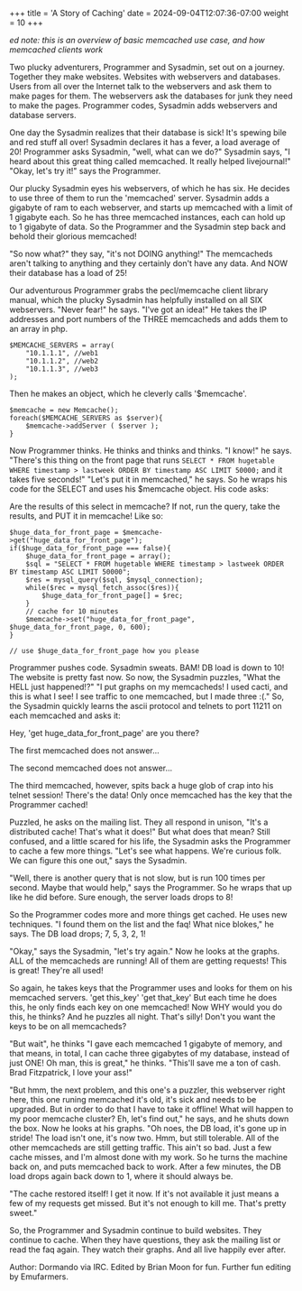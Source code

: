+++
title = 'A Story of Caching'
date = 2024-09-04T12:07:36-07:00
weight = 10
+++

_ed note: this is an overview of basic memcached use case, and how memcached clients work_

Two plucky adventurers, Programmer and Sysadmin, set out on a journey. Together they make websites. Websites with webservers and databases. Users from all over the Internet talk to the webservers and ask them to make pages for them. The webservers ask the databases for junk they need to make the pages. Programmer codes, Sysadmin adds webservers and database servers.

One day the Sysadmin realizes that their database is sick! It's spewing bile and red stuff all over! Sysadmin declares it has a fever, a load average of 20! Programmer asks Sysadmin, "well, what can we do?" Sysadmin says, "I heard about this great thing called memcached. It really helped livejournal!" "Okay, let's try it!" says the Programmer.

Our plucky Sysadmin eyes his webservers, of which he has six. He decides to use three of them to run the 'memcached' server. Sysadmin adds a gigabyte of ram to each webserver, and starts up memcached with a limit of 1 gigabyte each. So he has three memcached instances, each can hold up to 1 gigabyte of data. So the Programmer and the Sysadmin step back and behold their glorious memcached!

"So now what?" they say, "it's not DOING anything!" The memcacheds aren't talking to anything and they certainly don't have any data. And NOW their database has a load of 25!

Our adventurous Programmer grabs the pecl/memcache client library manual, which the plucky Sysadmin has helpfully installed on all SIX webservers. "Never fear!" he says. "I've got an idea!" He takes the IP addresses and port numbers of the THREE memcacheds and adds them to an array in php.

```
$MEMCACHE_SERVERS = array(
    "10.1.1.1", //web1
    "10.1.1.2", //web2
    "10.1.1.3", //web3
);
```

Then he makes an object, which he cleverly calls '$memcache'.

```
$memcache = new Memcache();
foreach($MEMCACHE_SERVERS as $server){
    $memcache->addServer ( $server );
}
```

Now Programmer thinks. He thinks and thinks and thinks. "I know!" he says. "There's this thing on the front page that runs `SELECT * FROM hugetable WHERE timestamp > lastweek ORDER BY timestamp ASC LIMIT 50000;` and it takes five seconds!" "Let's put it in memcached," he says. So he wraps his code for the SELECT and uses his $memcache object. His code asks:

Are the results of this select in memcache?
If not, run the query, take the results, and PUT it in memcache!
Like so:

```
$huge_data_for_front_page = $memcache->get("huge_data_for_front_page");
if($huge_data_for_front_page === false){
    $huge_data_for_front_page = array();
    $sql = "SELECT * FROM hugetable WHERE timestamp > lastweek ORDER BY timestamp ASC LIMIT 50000";
    $res = mysql_query($sql, $mysql_connection);
    while($rec = mysql_fetch_assoc($res)){
        $huge_data_for_front_page[] = $rec;
    }
    // cache for 10 minutes
    $memcache->set("huge_data_for_front_page", $huge_data_for_front_page, 0, 600);
}

// use $huge_data_for_front_page how you please
```

Programmer pushes code. Sysadmin sweats. BAM! DB load is down to 10! The website is pretty fast now. So now, the Sysadmin puzzles, "What the HELL just happened!?" "I put graphs on my memcacheds! I used cacti, and this is what I see! I see traffic to one memcached, but I made three :(." So, the Sysadmin quickly learns the ascii protocol and telnets to port 11211 on each memcached and asks it:

Hey, 'get huge_data_for_front_page' are you there?

The first memcached does not answer...

The second memcached does not answer...

The third memcached, however, spits back a huge glob of crap into his telnet session! There's the data! Only once memcached has the key that the Programmer cached!

Puzzled, he asks on the mailing list. They all respond in unison, "It's a distributed cache! That's what it does!" But what does that mean? Still confused, and a little scared for his life, the Sysadmin asks the Programmer to cache a few more things. "Let's see what happens. We're curious folk. We can figure this one out," says the Sysadmin.

"Well, there is another query that is not slow, but is run 100 times per second. Maybe that would help," says the Programmer. So he wraps that up like he did before. Sure enough, the server loads drops to 8!

So the Programmer codes more and more things get cached. He uses new techniques. "I found them on the list and the faq! What nice blokes," he says. The DB load drops; 7, 5, 3, 2, 1!

"Okay," says the Sysadmin, "let's try again." Now he looks at the graphs. ALL of the memcacheds are running! All of them are getting requests! This is great! They're all used!

So again, he takes keys that the Programmer uses and looks for them on his memcached servers. 'get this_key' 'get that_key' But each time he does this, he only finds each key on one memcached! Now WHY would you do this, he thinks? And he puzzles all night. That's silly! Don't you want the keys to be on all memcacheds?

"But wait", he thinks "I gave each memcached 1 gigabyte of memory, and that means, in total, I can cache three gigabytes of my database, instead of just ONE! Oh man, this is great," he thinks. "This'll save me a ton of cash. Brad Fitzpatrick, I love your ass!"

"But hmm, the next problem, and this one's a puzzler, this webserver right here, this one runing memcached it's old, it's sick and needs to be upgraded. But in order to do that I have to take it offline! What will happen to my poor memcache cluster? Eh, let's find out," he says, and he shuts down the box. Now he looks at his graphs. "Oh noes, the DB load, it's gone up in stride! The load isn't one, it's now two. Hmm, but still tolerable. All of the other memcacheds are still getting traffic. This ain't so bad. Just a few cache misses, and I'm almost done with my work. So he turns the machine back on, and puts memcached back to work. After a few minutes, the DB load drops again back down to 1, where it should always be.

"The cache restored itself! I get it now. If it's not available it just means a few of my requests get missed. But it's not enough to kill me. That's pretty sweet."

So, the Programmer and Sysadmin continue to build websites. They continue to cache. When they have questions, they ask the mailing list or read the faq again. They watch their graphs. And all live happily ever after.

Author: Dormando via IRC. Edited by Brian Moon for fun. Further fun editing by Emufarmers.
